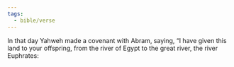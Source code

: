 ```yaml
---
tags:
  - bible/verse
---
```

In that day Yahweh made a covenant with Abram, saying, “I have given this land to your offspring, from the river of Egypt to the great river, the river Euphrates: